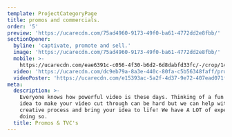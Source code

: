 ```yaml
---
template: ProjectCategoryPage
title: promos and commercials.
order: '5'
preview: 'https://ucarecdn.com/75ad4960-9173-49f0-ba61-4772dd2e8fbb/'
sectionOpener:
  byline: 'captivate, promote and sell.'
  image: 'https://ucarecdn.com/75ad4960-9173-49f0-ba61-4772dd2e8fbb/'
  mobile: >-
    https://ucarecdn.com/eae6391c-c056-4f30-b6d2-6d8dabfd33fc/-/crop/1440x1866/250,0/-/preview/
  video: 'https://ucarecdn.com/dc9eb79a-8a3e-440c-80fa-c5b56348faff/promos_video.mp4'
  videoPoster: 'https://ucarecdn.com/e15393ac-5a2f-4d37-9e72-407ead071f91/poster_promos.jpeg'
meta:
  description: >-
    Everyone knows how powerful video is these days. Thinking of a fun or edgy
    idea to make your video cut through can be hard but we can help with this
    creative process and bring your idea to life! We have A LOT of experience in
    doing so.
  title: Promos & TVC's
---
```

